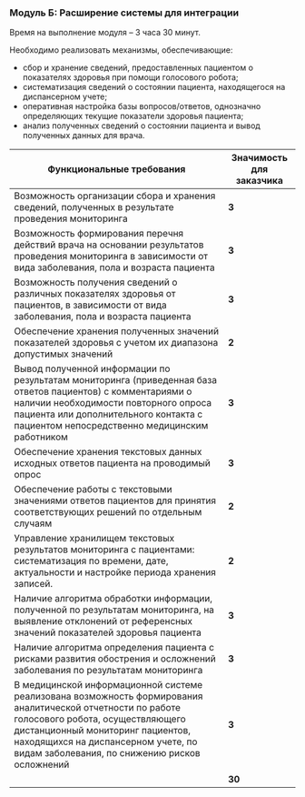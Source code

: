 ### Модуль Б: Расширение системы для интеграции

Время на выполнение модуля – 3 часа 30 минут.

Необходимо реализовать механизмы, обеспечивающие:

- сбор и хранение сведений, предоставленных пациентом о показателях здоровья при помощи голосового робота;
- систематизация сведений о состоянии пациента, находящегося на диспансерном учете;
- оперативная настройка базы вопросов/ответов, однозначно определяющих текущие показатели здоровья пациента;
- анализ полученных сведений о состоянии пациента и вывод полученных данных для врача.

| **Функциональные требования** | **Значимость для заказчика** |
| --- | --- |
| Возможность организации сбора и хранения сведений, полученных в результате проведения мониторинга | **3** |
| Возможность формирования перечня действий врача на основании результатов проведения мониторинга в зависимости от вида заболевания, пола и возраста пациента | **3** |
| Возможность получения сведений о различных показателях здоровья от пациентов, в зависимости от вида заболевания, пола и возраста пациента | **3** |
| Обеспечение хранения полученных значений показателей здоровья с учетом их диапазона допустимых значений | **2** |
| Вывод полученной информации по результатам мониторинга (приведенная база ответов пациентов) с комментариями о наличии необходимости повторного опроса пациента или дополнительного контакта с пациентом непосредственно медицинским работником | **3** |
| Обеспечение хранения текстовых данных исходных ответов пациента на проводимый опрос | **3** |
| Обеспечение работы с текстовыми значениями ответов пациентов для принятия соответствующих решений по отдельным случаям | **2** |
| Управление хранилищем текстовых результатов мониторинга с пациентами: систематизация по времени, дате, актуальности и настройке периода хранения записей. | **2** |
| Наличие алгоритма обработки информации, полученной по результатам мониторинга, на выявление отклонений от референсных значений показателей здоровья пациента | **3** |
| Наличие алгоритма определения пациента с рисками развития обострения и осложнений заболевания по результатам мониторинга | **3** |
| В медицинской информационной системе реализована возможность формирования аналитической отчетности по работе голосового робота, осуществляющего дистанционный мониторинг пациентов, находящихся на диспансерном учете, по видам заболевания, по снижению рисков осложнений | **3** |
|     | **30** |